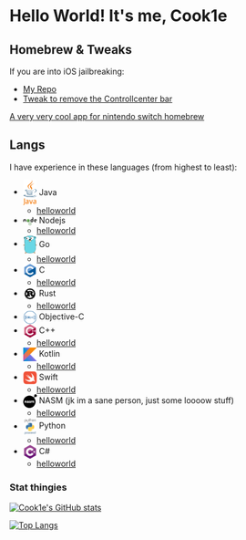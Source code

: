 # Hello World! It's me, Cook1e

## Homebrew & Tweaks
If you are into iOS jailbreaking:
  * [My Repo](https://aptrepo.github.io)
  * [Tweak to remove the Controllcenter bar](https://github.com/legendary-cookie/noccls)

[A very very cool app for nintendo switch homebrew](https://github.com/legendary-cookie/superusefullapplication)

## Langs
I have experience in these languages (from highest to least):
* <img valign="middle" src="assets/java.svg" width="24px" /> Java
  * [helloworld](https://github.com/legendary-cookie/legendary-cookie/blob/main/HelloWorld.java)
* <img valign="middle" src="assets/nodejs.svg" width="24px" /> Nodejs
  * [helloworld](https://github.com/legendary-cookie/legendary-cookie/blob/main/helloworld.js)
* <img valign="middle" src="assets/go.svg" width="24px" /> Go
  * [helloworld](https://github.com/legendary-cookie/legendary-cookie/blob/main/helloworld.go)
* <img valign="middle" src="assets/c.svg" width="24px" /> C
  * [helloworld](https://github.com/legendary-cookie/legendary-cookie/blob/main/helloworld.c)
* <img valign="middle" src="assets/rust.svg" width="24px" /> Rust
  * [helloworld](https://github.com/legendary-cookie/legendary-cookie/blob/main/helloworld.rs)
* <img valign="middle" src="assets/objc.svg" width="24px" /> Objective-C
* <img valign="middle" src="assets/c++.svg" width="24px" /> C++
  * [helloworld](https://github.com/legendary-cookie/legendary-cookie/blob/main/helloworld.cpp)
* <img valign="middle" src="assets/kotlin.svg" width="24px" /> Kotlin
  * [helloworld](https://github.com/legendary-cookie/legendary-cookie/blob/main/helloworld.kt)
* <img valign="middle" src="assets/swift.svg" width="24px" /> Swift
  * [helloworld](https://github.com/legendary-cookie/legendary-cookie/blob/main/helloworld.swift)
* <img valign="middle" src="assets/nasm.svg" width="24px" /> NASM (jk im a sane person, just some loooow stuff)
  * [helloworld](https://github.com/legendary-cookie/legendary-cookie/blob/main/helloworld.asm)
* <img valign="middle" src="assets/python.svg" width="24px" /> Python
  * [helloworld](https://github.com/legendary-cookie/legendary-cookie/blob/main/helloworld.py)
* <img valign="middle" src="assets/csharp.svg" width="24px" /> C#
  * [helloworld](https://github.com/legendary-cookie/legendary-cookie/blob/main/helloworld.cs)

### Stat thingies
[![Cook1e's GitHub stats](https://github-readme-stats.vercel.app/api?username=legendary-cookie)](https://github.com/anuraghazra/github-readme-stats)

[![Top Langs](https://github-readme-stats.vercel.app/api/top-langs/?username=legendary-cookie&langs_count=8)](https://github.com/anuraghazra/github-readme-stats)
